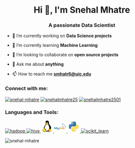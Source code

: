 <h1 align="center">Hi 👋, I'm Snehal Mhatre</h1>
<h3 align="center">A passionate Data Scientist</h3>

- 🔭 I’m currently working on **Data Science projects**

- 🌱 I’m currently learning **Machine Learning**

- 👯 I’m looking to collaborate on **open source projects**

- 💬 Ask me about **anything**

- 📫 How to reach me **smhatr6@uic.edu**

<h3 align="left">Connect with me:</h3>
<p align="left">
<a href="https://linkedin.com/in/snehal-mhatre" target="blank"><img align="center" src="https://raw.githubusercontent.com/rahuldkjain/github-profile-readme-generator/master/src/images/icons/Social/linked-in-alt.svg" alt="snehal-mhatre" height="30" width="40" /></a>
<a href="https://kaggle.com/snehalmhatre25" target="blank"><img align="center" src="https://raw.githubusercontent.com/rahuldkjain/github-profile-readme-generator/master/src/images/icons/Social/kaggle.svg" alt="snehalmhatre25" height="30" width="40" /></a>
<a href="https://www.hackerrank.com/snehalmhatre2501" target="blank"><img align="center" src="https://raw.githubusercontent.com/rahuldkjain/github-profile-readme-generator/master/src/images/icons/Social/hackerrank.svg" alt="snehalmhatre2501" height="30" width="40" /></a>
</p>

<h3 align="left">Languages and Tools:</h3>
<p align="left"> <a href="https://hadoop.apache.org/" target="_blank"> <img src="https://www.vectorlogo.zone/logos/apache_hadoop/apache_hadoop-icon.svg" alt="hadoop" width="40" height="40"/> </a> <a href="https://hive.apache.org/" target="_blank"> <img src="https://www.vectorlogo.zone/logos/apache_hive/apache_hive-icon.svg" alt="hive" width="40" height="40"/> </a> <a href="https://www.linux.org/" target="_blank"> <img src="https://raw.githubusercontent.com/devicons/devicon/master/icons/linux/linux-original.svg" alt="linux" width="40" height="40"/> </a> <a href="https://www.mysql.com/" target="_blank"> <img src="https://raw.githubusercontent.com/devicons/devicon/master/icons/mysql/mysql-original-wordmark.svg" alt="mysql" width="40" height="40"/> </a> <a href="https://www.python.org" target="_blank"> <img src="https://raw.githubusercontent.com/devicons/devicon/master/icons/python/python-original.svg" alt="python" width="40" height="40"/> </a> <a href="https://scikit-learn.org/" target="_blank"> <img src="https://upload.wikimedia.org/wikipedia/commons/0/05/Scikit_learn_logo_small.svg" alt="scikit_learn" width="40" height="40"/> </a> </p>

<p><img align="center" src="https://github-readme-stats.vercel.app/api/top-langs?username=snehal-mhatre&show_icons=true&locale=en&layout=compact" alt="snehal-mhatre" /></p>

